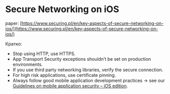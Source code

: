 # Secure Networking on iOS

paper: [https://www.securing.pl/en/key-aspects-of-secure-networking-on-ios/](https://www.securing.pl/en/key-aspects-of-secure-networking-on-ios/)

Кратко:

* Stop using HTTP, use HTTPS.
* App Transport Security exceptions shouldn’t be set on production environments.
* If you use third party networking libraries, verify the secure connection.
* For high risk applications, use certificate pinning.
* Always follow good mobile application development practices -&gt; see our [Guidelines on mobile application security – iOS edition](https://www.securing.pl/en/guidelines-on-mobile-application-security-ios-edition/).


